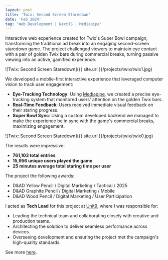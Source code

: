 ```yaml
---
layout: post
title: 'Twix: Second Screen Staredown'
date: 'Feb 2024'
tag: 'Web Development | NextJS | Mediapipe'
---
```


Interactive web experience created for Twix's Super Bowl campaign, transforming the traditional ad break into an engaging second-screen staredown game. The project challenged viewers to maintain eye contact with a pair of golden Twix bars during commercial breaks, turning passive viewing into an active, gamified experience.

![Twix: Second Screen Staredown]({{ site.url }}/projects/twix/twix1.jpg)

We developed a mobile-first interactive experience that leveraged computer vision to track user engagement:

- **Eye-Tracking Technology**: Using [Mediapipe](https://github.com/google-ai-edge/mediapipe), we created a precise eye-tracking system that monitored users' attention on the golden Twix bars.
- **Real-Time Feedback**: Users received immediate visual feedback on their staring progress.
- **Super Bowl Sync**: Using a custom developed backend we managed to make the experience be in sync with the game's commercial breaks, maximizing engagement.

![Twix: Second Screen Staredown]({{ site.url }}/projects/twix/twix0.jpg)

The results were impressive:
- **761,103 total entries**
- **15,956 unique users played the game**
- **25 minutes average total staring time per user**

The project the following awards:
- D&AD Yellow Pencil / Digital Marketing / Tactical / 2025
- D&AD Graphite Pencil / Digital Marketing / Mobile
- D&AD Wood Pencil / Digital Marketing / User Participation

I acted as **Tech Lead** for this project at [Unit9](https://www.unit9.com), where I was responsible for:
- Leading the technical team and collaborating closely with creative and production teams.
- Architecting the solution to deliver seamless performance across devices.
- Overseeing development and ensuring the project met the campaign's high-quality standards.

See more [here](https://www.unit9.com/project/twix-second-screen-staredown/). 